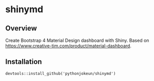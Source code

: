 # shinymd

## Overview

Create Bootstrap 4 Material Design dashboard with Shiny. Based on https://www.creative-tim.com/product/material-dashboard.

## Installation

```
devtools::install_github('pythonjokeun/shinymd')
```
